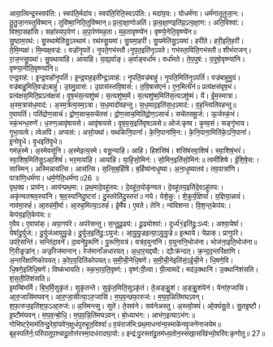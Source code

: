 

  
आया॒त्विन्द्र॒स्स्वप॑ति:। स्वप॑ति॒र्मदा॑य। स्वप॑ति॒रिति॒स्वऽप॑ति:। मदा॑य॒य:। योधर्म॑णा। धर्म॑णातूतुजा॒न:। तू॒तु॒जा॒नस्तुवि॑ष्मान्। तुवि॑ष्मा॒निति॒तुवि॑ष्मान्॥ प्र॒त्वा॒क्षा॒णोअति॑। प्र॒त्व॒क्षा॒णइति॑प्र॒ऽत्व॒क्षा॒ण:। अति॒विश्वा॑:। विश्वा॒सहां॑सि। सहां॑स्यपा॒रेण॑। अ॒पा॒रेण॑मह॒ता। म॒ह॒तावृष्ण्ये॑न। वृष्ण्ये॒नेति॒वृष्ण्ये॑न॥  
सु॒ष्ठाम॒रथ॑:। सु॒स्थामेति॑सु॒ऽस्थाम॑। रथ॑स्सु॒यमा॑। सु॒यमा॒हरी॑। सु॒यमेति॑सु॒ऽयमा॑। हरी॑ते। हरी॒इति॒हरी॑। ते॒मि॒म्यक्ष॑। मि॒म्यक्ष॒वज्र॑:। वज्रो॑नृ॒पते॑। नृ॒पते॒गभ॑स्तौ।नृ॒प॒त॒इति॑नृऽपते। गभ॑स्ता॒विति॒गभ॑स्तौ॥ शीभं॑राजन्। रा॒ज॒न्त्सु॒पथा॑। सु॒पथाया॑हि। आया॑हि। या॒ह्य॒र्वाङ्। अ॒र्वाङ्वर्धा॑म। वर्धा॑मते। ते॒प॒पुष॑:। प॒पुषो॒वृष्ण्या॑नि। वृष्ण्या॒नीति॒वृष्ण्या॑नि॥  
एन्द्र॒वाह॑:। इ॒न्द्र॒वाहो॑नृ॒पतिं॑। इ॒न्द्र॒वाह॒इती॑न्द्र॒ऽवाह॑:। नृ॒पतिं॒वज्र॑बाहुं। नृ॒पति॒मिति॑नृ॒ऽपतिं॑। वज्र॑बाहुमु॒ग्रं। वज्र॑बाहु॒मिति॒वज्र॑ऽबाहुं। उ॒ग्रमु॒ग्रास॑:। उ॒ग्रास॑स्तवि॒षास॑:। त॒वि॒षास॑एनं। ए॒न॒मित्ये॑नं॥ प्रत्व॑क्षसंवृष॒भं। प्रत्व॑क्षस॒मिति॒प्रऽत्व॑क्षसं। वृ॒ष॒भंस॒त्यशु॑ष्मं। स॒त्यशु॑ष्म॒में। स॒त्यशु॑ष्म॒मिति॑स॒त्यऽशु॑ष्मं। यें। ई॒म॒स्मात्रा। अ॒स्म॒त्रास॑ध॒माद॑:। अ॒स्म॒त्रेत्य॒स्म॒ऽत्रा। स॒ध॒मादो॑वहन्तु। स॒ध॒माद॒इति॑स॒ध॒ऽमाद॑:। व॒ह॒न्त्विति॑वहन्तु॥  
ए॒वापतिं॑। पतिं॑द्रोण॒साचं॑। द्रो॒ण॒साच॒सचे॑तसं। द्रो॒ण॒साच॒मिति॑द्रो॒ण॒ऽसाचं॑। सचे॑तसमू॒र्ज:। ऊ॒र्जस्कं॒भं। स्कं॒भन्ध॒रुणे॑। ध॒रुण॒आवृ॑षायसे। आवृ॑षायसे। वृ॒ष॒य॒स॒इति॑वृषऽयसे॥ ओज॑:कृष्व। कृ॒ष्व॒सं। सङ्गृ॑भाय। गृ॒भा॒यत्वे। त्वेअपि॑। अप्यस॑:। असो॒यथा॑। यथा॑केनि॒पानां॑। के॒नि॒पाना॑मि॒न:। के॒नि॒पाना॒मिति॑के॒ऽनि॒पानां॑। इ॒नोवृ॒धे। वृ॒धइति॑वृ॒धे॥  
गम॑न्न॒स्मे। अ॒स्मेवसू॑नि। अ॒स्मेइत्य॒स्मे। वसू॒न्याहि। आहि। हिशंसि॑षं। शंसि॑षंस्वा॒शिषं॑। स्वा॒शिषं॒भरं॑। स्वा॒शिष॒मिति॑सु॒ऽआ॒शिषं॑। भर॒माया॑हि। आया॑हि। या॒हि॒सो॒मिन॑:। सो॒मिन॒इति॑सो॒मिन॑:॥ त्वमी॑शिषे। ई॒शि॒षे॒स:। सास्मिन्। अस्मिन्नास॑त्सि। आस॑त्सि। स॒त्सि॒ब॒र्हिषि॑। ब॒र्हिष्य॑नाधृ॒ष्या। अ॒ना॒धृ॒ष्यातव॑। तव॒पात्रा॑णि। पात्रा॑णि॒धर्म॑णा। धर्म॒णेति॒धर्म॑णा॥26 ॥  
पृथ॒क्प्र। प्राय॑न्। आय॑न्प्रथ॒मा:। प्र॒थ॒मादे॒वहू॑तय:। दे॒वहू॑त॒योकृ॑ण्वत। दे॒वहू॑तय॒इति॑दे॒वऽहू॑तय:। अकृ॑ण्वतश्रव॒स्या॑नि। श्र॒व॒स्या॑निदु॒ष्टरा॑। दु॒स्तरेति॑दु॒स्तरा॑॥ नये। येशे॒कु:। शे॒कुर्य॒ज्ञियां॑। य॒ज्ञिया॒न्नावं॑। नाव॑मा॒रुहं॑। आ॒रुह॑मी॒र्मा। आ॒रुह॒मित्या॒ऽरुहं॑। ई॒र्मैव। ए॒वते। तेनि। न्य॑विशन्त। वि॒श॒न्त॒केप॑य:। केप॑य॒इति॒केप॑य:॥  
ए॒वैव। ए॒वापा॑क्। अपा॒गप॑रे। अप॑रेसन्तु। स॒न्तु॒दू॒ढ्य॑:। दू॒ढ्योश्वा॑:। दुर्ध्य॑१॒॑इति॑दु॒:ऽध्य॑:। अश्वा॒येषां॑। येषां॑दु॒र्युज॑:। दु॒र्युज॑आयुयु॒ज्रे। दु॒र्युज॒इति॑दु॒:ऽयुज॑:। आ॒यु॒यु॒ज्रइत्या॒ऽयु॒यु॒ज्रे॥ इ॒त्थाये। येप्राक्। प्रागुप॑रे। उप॑रे॒सन्ति॑। सन्ति॑दा॒वने॑। दा॒वने॑पु॒रूणि॑। पु॒रूणि॒यत्र॑। यत्र॑व॒युना॑नि। व॒युना॑नि॒भोज॑ना। भोज॑ना॒इति॒भोज॑ना॥  
गि॒रीङ्रज्रा॑न्। अज्राँ॒रेज॑मानान्। रेज॑मानाँअधारयत्। अ॒धा॒र॒यद्द्यौ:। द्यौःक्र॑न्दत्। क्र॒न्द॒द॒न्तरि॑क्षाणि। अ॒न्तरि॑क्षाणिकोपयत्। को॒प॒य॒दिति॑कोपयत्॥ स॒मी॒ची॒नेधि॒षणे॑। स॒मी॒ची॒नेइति॑सं॒ऽई॒ची॒ने। धि॒षणे॒वि। धि॒षणे॒इति॑धि॒षणे॑। विष्क॑भायति। स्क॒भा॒य॒ति॒वृष्ण॑:। वृष्ण॑:पी॒त्वा। पी॒त्वामदे॑। मद॑उ॒क्थानि॑। उ॒क्थानि॑शंसति। शं॒स॒ती॒ति॑शंसति॥  
इ॒मम्बि॑भर्मि। बि॒भ॒र्मि॒सुकृ॑तं। सुकृ॑तन्ते। सुकृ॑त॒मिति॒सुऽकृ॑तं। ते॒अङ्कु॒॒शं। अ॒ङ्कु॒॒शंयेन॑। येना॑रु॒जासि॑। आ॒रु॒जासि॑मघवन्। आ॒रु॒जा॒सीत्या॒ऽरु॒जासि॑। म॒घ॒व॒न्छफा॒रुज॑:। म॒घ॒व॒न्निति॑मघऽवन्। श॒फा॒रुज॒इति॑श॒फ॒ऽआ॒रुज॑:॥ अ॒स्मिन्त्सु। सुते॑। ते॒सव॑ने। सव॑नेअस्तु। अ॒स्त्वो॒क्यं॑। ओ॒क्यं॑सु॒ते। सु॒तइ॒ष्टौ। इ॒ष्टौम॑घवन्। म॒घ॒व॒न्बो॒धि॒। म॒घ॒व॒न्नि॒ति॑मघऽवन्। बो॒ध्याभ॑ग:। आभ॑ग॒इत्याऽभ॑ग:॥  
गोभि॑ष्टरे॒माम॑तिन्दु॒रेवां॒यवे॑न॒क्षुधं॑पुरुहूत॒विश्वां॑॥ व॒यंराज॑भि:प्रथ॒माधना॑न्य॒स्माके॑नवृ॒जने॑नाजयेम॥  
बृह॒स्पति॑र्न॒:परि॑पातुप॒श्चादु॒तोत्त॑रस्मा॒दध॑रादघा॒यो:॥ इन्द्र॑:पु॒रस्ता॑दु॒तम॑ध्य॒तोन॒स्सखा॒सखि॑भ्यो॒वरि॑व:कृणोतु॥ 27॥  
